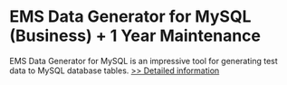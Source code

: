 # EMS Data Generator for MySQL (Business) + 1 Year Maintenance
EMS Data Generator for MySQL is an impressive tool for generating test data to MySQL database tables.
[>> Detailed information](https://secure.shareit.com/shareit/product.html?productid=300067878&affiliateid=200057808)